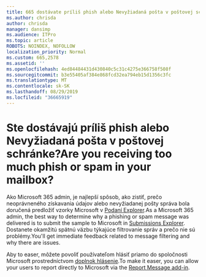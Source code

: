 ```yaml
---
title: 665 dostávate príliš phish alebo Nevyžiadaná pošta v poštovej schránke?
ms.author: chrisda
author: chrisda
manager: dansimp
ms.audience: ITPro
ms.topic: article
ROBOTS: NOINDEX, NOFOLLOW
localization_priority: Normal
ms.custom: 665,2578
ms.assetid: ''
ms.openlocfilehash: 4ed84484431d430840c5c31c4275e366758f508f
ms.sourcegitcommit: b3e55405af384e868fcd32ea794eb15d1356c3fc
ms.translationtype: MT
ms.contentlocale: sk-SK
ms.lasthandoff: 08/29/2019
ms.locfileid: "36665919"
---
```

# <a name="are-you-receiving-too-much-phish-or-spam-in-your-mailbox"></a><span data-ttu-id="cbc55-102">Ste dostávajú príliš phish alebo Nevyžiadaná pošta v poštovej schránke?</span><span class="sxs-lookup"><span data-stu-id="cbc55-102">Are you receiving too much phish or spam in your mailbox?</span></span>

<span data-ttu-id="cbc55-103">Ako Microsoft 365 admin, je najlepší spôsob, ako zistiť, prečo neoprávneného získavania údajov alebo nevyžiadanej pošty správa bola doručená predložiť vzorky Microsoft v [Podaní Explorer](https://protection.office.com/reportsubmission).</span><span class="sxs-lookup"><span data-stu-id="cbc55-103">As a Microsoft 365 admin, the best way to determine why a phishing or spam message was delivered is to submit the sample to Microsoft in [Submissions Explorer](https://protection.office.com/reportsubmission).</span></span> <span data-ttu-id="cbc55-104">Dostanete okamžitú spätnú väzbu týkajúce filtrovanie správ a prečo nie sú problémy.</span><span class="sxs-lookup"><span data-stu-id="cbc55-104">You'll get immediate feedback related to message filtering and why there are issues.</span></span>

<span data-ttu-id="cbc55-105">Aby to easer, môžete povoliť používateľom hlásiť priamo do spoločnosti Microsoft prostredníctvom [doplnok hlásenie](https://appsource.microsoft.com/product/office/WA104381180?src=office&tab=Overview).</span><span class="sxs-lookup"><span data-stu-id="cbc55-105">To make it easer, you can allow your users to report directly to Microsoft via the [Report Message add-in](https://appsource.microsoft.com/product/office/WA104381180?src=office&tab=Overview).</span></span>

